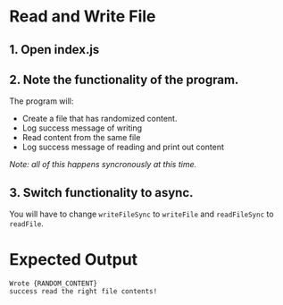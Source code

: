 # Read and Write File

## 1. Open index.js
## 2. Note the functionality of the program.
The program will:
* Create a file that has randomized content.
* Log success message of writing
* Read content from the same file
* Log success message of reading and print out content

*Note: all of this happens syncronously at this time.*

## 3. Switch functionality to async.

You will have to change ```writeFileSync``` to ```writeFile``` and ```readFileSync``` to ```readFile```.

# Expected Output

```
Wrote {RANDOM_CONTENT}
success read the right file contents!
```